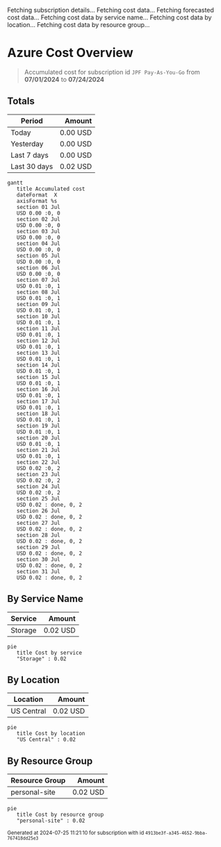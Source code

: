 Fetching subscription details...
Fetching cost data...
Fetching forecasted cost data...
Fetching cost data by service name...
Fetching cost data by location...
Fetching cost data by resource group...
# Azure Cost Overview

> Accumulated cost for subscription id `JPF Pay-As-You-Go` from **07/01/2024** to **07/24/2024**

## Totals

|Period|Amount|
|---|---:|
|Today|0.00 USD|
|Yesterday|0.00 USD|
|Last 7 days|0.00 USD|
|Last 30 days|0.02 USD|

```mermaid
gantt
   title Accumulated cost
   dateFormat  X
   axisFormat %s
   section 01 Jul
   USD 0.00 :0, 0
   section 02 Jul
   USD 0.00 :0, 0
   section 03 Jul
   USD 0.00 :0, 0
   section 04 Jul
   USD 0.00 :0, 0
   section 05 Jul
   USD 0.00 :0, 0
   section 06 Jul
   USD 0.00 :0, 0
   section 07 Jul
   USD 0.01 :0, 1
   section 08 Jul
   USD 0.01 :0, 1
   section 09 Jul
   USD 0.01 :0, 1
   section 10 Jul
   USD 0.01 :0, 1
   section 11 Jul
   USD 0.01 :0, 1
   section 12 Jul
   USD 0.01 :0, 1
   section 13 Jul
   USD 0.01 :0, 1
   section 14 Jul
   USD 0.01 :0, 1
   section 15 Jul
   USD 0.01 :0, 1
   section 16 Jul
   USD 0.01 :0, 1
   section 17 Jul
   USD 0.01 :0, 1
   section 18 Jul
   USD 0.01 :0, 1
   section 19 Jul
   USD 0.01 :0, 1
   section 20 Jul
   USD 0.01 :0, 1
   section 21 Jul
   USD 0.01 :0, 1
   section 22 Jul
   USD 0.02 :0, 2
   section 23 Jul
   USD 0.02 :0, 2
   section 24 Jul
   USD 0.02 :0, 2
   section 25 Jul
   USD 0.02 : done, 0, 2
   section 26 Jul
   USD 0.02 : done, 0, 2
   section 27 Jul
   USD 0.02 : done, 0, 2
   section 28 Jul
   USD 0.02 : done, 0, 2
   section 29 Jul
   USD 0.02 : done, 0, 2
   section 30 Jul
   USD 0.02 : done, 0, 2
   section 31 Jul
   USD 0.02 : done, 0, 2
```

## By Service Name

|Service|Amount|
|---|---:|
|Storage|0.02 USD|

```mermaid
pie
   title Cost by service
   "Storage" : 0.02
```

## By Location

|Location|Amount|
|---|---:|
|US Central|0.02 USD|

```mermaid
pie
   title Cost by location
   "US Central" : 0.02
```

## By Resource Group

|Resource Group|Amount|
|---|---:|
|personal-site|0.02 USD|

```mermaid
pie
   title Cost by resource group
   "personal-site" : 0.02
```

<sup>Generated at 2024-07-25 11:21:10 for subscription with id `4913be3f-a345-4652-9bba-767418dd25e3`</sup>
